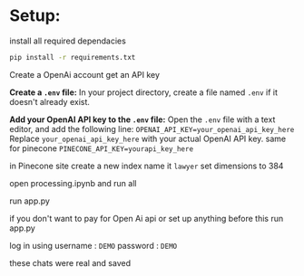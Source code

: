 
# Setup:

install all required dependacies

```bash
pip install -r requirements.txt
```

Create a OpenAi account
get an API key
 
**Create a `.env` file:** In your project directory, create a file named `.env` if it doesn't already exist.

**Add your OpenAI API key to the `.env` file:** Open the `.env` file with a text editor, and add the following line:
`OPENAI_API_KEY=your_openai_api_key_here`
    Replace `your_openai_api_key_here` with your actual OpenAI API key.
same for pinecone
`PINECONE_API_KEY=yourapi_key_here`

in Pinecone site create a new index
name it `lawyer`
set dimensions to 384

open processing.ipynb and run all

run app.py

if you don't want to pay for Open Ai api or set up anything before this run app.py

log in using 
username : `DEMO`
password : `DEMO`

these chats were real and saved